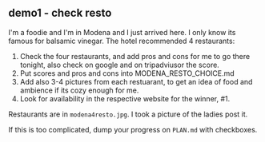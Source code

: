 
## demo1 - check resto

I'm a foodie and I'm in Modena and I just arrived here. I only know its famous for balsamic vinegar.
The hotel recommended 4 restaurants:

1. Check the four restaurants, and add pros and cons for me to go there tonight, also check on google and on tripadviusor the score.
2. Put scores and pros and cons into MODENA_RESTO_CHOICE.md
3. Add also 3-4 pictures from each restuarant, to get an idea of food and ambience if its cozy enough for me.
4. Look for availability in the respective website for the winner, #1.

Restaurants are in `modena4resto.jpg`. I took a picture of the ladies post it.

If this is too complicated, dump your progress on `PLAN.md` with checkboxes.
